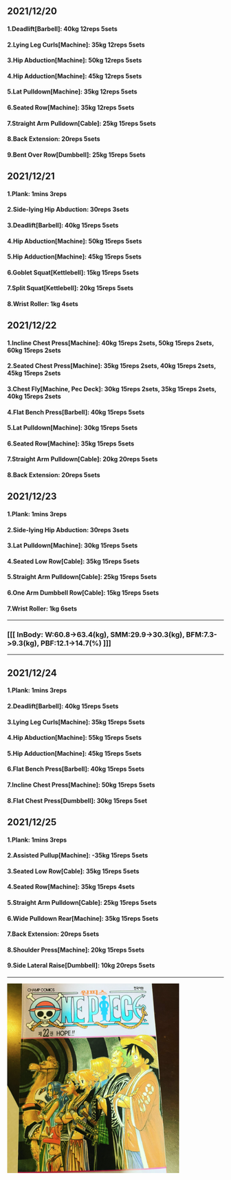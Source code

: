 ## 2021/12/20
#### 1.Deadlift\[Barbell\]: 40kg 12reps 5sets
#### 2.Lying Leg Curls\[Machine\]: 35kg 12reps 5sets
#### 3.Hip Abduction\[Machine\]: 50kg 12reps 5sets
#### 4.Hip Adduction\[Machine\]: 45kg 12reps 5sets
#### 5.Lat Pulldown\[Machine\]: 35kg 12reps 5sets
#### 6.Seated Row\[Machine]: 35kg 12reps 5sets
#### 7.Straight Arm Pulldown\[Cable\]: 25kg 15reps 5sets
#### 8.Back Extension: 20reps 5sets
#### 9.Bent Over Row\[Dumbbell\]: 25kg 15reps 5sets

## 2021/12/21
#### 1.Plank: 1mins 3reps
#### 2.Side-lying Hip Abduction: 30reps 3sets
#### 3.Deadlift\[Barbell\]: 40kg 15reps 5sets
#### 4.Hip Abduction\[Machine\]: 50kg 15reps 5sets
#### 5.Hip Adduction\[Machine\]: 45kg 15reps 5sets
#### 6.Goblet Squat\[Kettlebell\]: 15kg 15reps 5sets
#### 7.Split Squat\[Kettlebell\]: 20kg 15reps 5sets
#### 8.Wrist Roller: 1kg 4sets

## 2021/12/22
#### 1.Incline Chest Press\[Machine\]: 40kg 15reps 2sets, 50kg 15reps 2sets, 60kg 15reps 2sets  
#### 2.Seated Chest Press\[Machine\]: 35kg 15reps 2sets, 40kg 15reps 2sets, 45kg 15reps 2sets 
#### 3.Chest Fly\[Machine, Pec Deck\]: 30kg 15reps 2sets, 35kg 15reps 2sets, 40kg 15reps 2sets
#### 4.Flat Bench Press\[Barbell\]: 40kg 15reps 5sets
#### 5.Lat Pulldown\[Machine\]: 30kg 15reps 5sets
#### 6.Seated Row\[Machine\]: 35kg 15reps 5sets
#### 7.Straight Arm Pulldown\[Cable\]: 20kg 20reps 5sets
#### 8.Back Extension: 20reps 5sets

## 2021/12/23
#### 1.Plank: 1mins 3reps
#### 2.Side-lying Hip Abduction: 30reps 3sets
#### 3.Lat Pulldown\[Machine\]: 30kg 15reps 5sets
#### 4.Seated Low Row\[Cable\]: 35kg 15reps 5sets
#### 5.Straight Arm Pulldown\[Cable\]: 25kg 15reps 5sets
#### 6.One Arm Dumbbell Row\[Cable\]: 15kg 15reps 5sets
#### 7.Wrist Roller: 1kg 6sets

---
### [[[ InBody: W:60.8->63.4(kg), SMM:29.9->30.3(kg), BFM:7.3->9.3(kg), PBF:12.1->14.7(%) ]]]
---

## 2021/12/24
#### 1.Plank: 1mins 3reps
#### 2.Deadlift\[Barbell\]: 40kg 15reps 5sets
#### 3.Lying Leg Curls\[Machine\]: 35kg 15reps 5sets
#### 4.Hip Abduction\[Machine\]: 55kg 15reps 5sets
#### 5.Hip Adduction\[Machine\]: 45kg 15reps 5sets
#### 6.Flat Bench Press\[Barbell\]: 40kg 15reps 5sets
#### 7.Incline Chest Press\[Machine\]: 50kg 15reps 5sets
#### 8.Flat Chest Press\[Dumbbell\]: 30kg 15reps 5set

## 2021/12/25
#### 1.Plank: 1mins 3reps
#### 2.Assisted Pullup\[Machine\]: -35kg 15reps 5sets
#### 3.Seated Low Row\[Cable\]: 35kg 15reps 5sets
#### 4.Seated Row\[Machine\]: 35kg 15reps 4sets
#### 5.Straight Arm Pulldown\[Cable\]: 25kg 15reps 5sets
#### 6.Wide Pulldown Rear\[Machine\]: 35kg 15reps 5sets
#### 7.Back Extension: 20reps 5sets
#### 8.Shoulder Press\[Machine\]: 20kg 15reps 5sets
#### 9.Side Lateral Raise\[Dumbbell\]: 10kg 20reps 5sets

---

<img src='./_resources/__022.png' width='400px' />
